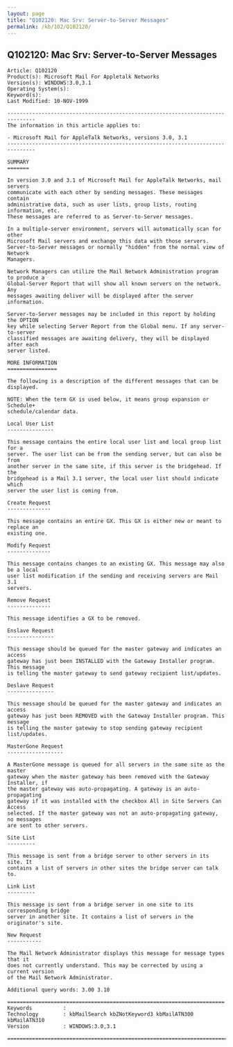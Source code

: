 ```yaml
---
layout: page
title: "Q102120: Mac Srv: Server-to-Server Messages"
permalink: /kb/102/Q102120/
---
```


## Q102120: Mac Srv: Server-to-Server Messages

	Article: Q102120
	Product(s): Microsoft Mail For Appletalk Networks
	Version(s): WINDOWS:3.0,3.1
	Operating System(s): 
	Keyword(s): 
	Last Modified: 10-NOV-1999
	
	-------------------------------------------------------------------------------
	The information in this article applies to:
	
	- Microsoft Mail for AppleTalk Networks, versions 3.0, 3.1 
	-------------------------------------------------------------------------------
	
	SUMMARY
	=======
	
	In version 3.0 and 3.1 of Microsoft Mail for AppleTalk Networks, mail servers
	communicate with each other by sending messages. These messages contain
	administrative data, such as user lists, group lists, routing information, etc.
	These messages are referred to as Server-to-Server messages.
	
	In a multiple-server environment, servers will automatically scan for other
	Microsoft Mail servers and exchange this data with those servers.
	Server-to-Server messages or normally "hidden" from the normal view of Network
	Managers.
	
	Network Managers can utilize the Mail Network Administration program to produce a
	Global-Server Report that will show all known servers on the network. Any
	messages awaiting deliver will be displayed after the server information.
	
	Server-to-Server messages may be included in this report by holding the OPTION
	key while selecting Server Report from the Global menu. If any server-to-server
	classified messages are awaiting delivery, they will be displayed after each
	server listed.
	
	MORE INFORMATION
	================
	
	The following is a description of the different messages that can be displayed.
	
	NOTE: When the term GX is used below, it means group expansion or Schedule+
	schedule/calendar data.
	
	Local User List
	---------------
	
	This message contains the entire local user list and local group list for a
	server. The user list can be from the sending server, but can also be from
	another server in the same site, if this server is the bridgehead. If the
	bridgehead is a Mail 3.1 server, the local user list should indicate which
	server the user list is coming from.
	
	Create Request
	--------------
	
	This message contains an entire GX. This GX is either new or meant to replace an
	existing one.
	
	Modify Request
	--------------
	
	This message contains changes to an existing GX. This message may also be a local
	user list modification if the sending and receiving servers are Mail 3.1
	servers.
	
	Remove Request
	--------------
	
	This message identifies a GX to be removed.
	
	Enslave Request
	---------------
	
	This message should be queued for the master gateway and indicates an access
	gateway has just been INSTALLED with the Gateway Installer program. This message
	is telling the master gateway to send gateway recipient list/updates.
	
	Deslave Request
	---------------
	
	This message should be queued for the master gateway and indicates an access
	gateway has just been REMOVED with the Gateway Installer program. This message
	is telling the master gateway to stop sending gateway recipient list/updates.
	
	MasterGone Request
	------------------
	
	A MasterGone message is queued for all servers in the same site as the master
	gateway when the master gateway has been removed with the Gateway Installer, if
	the master gateway was auto-propagating. A gateway is an auto-propagating
	gateway if it was installed with the checkbox All in Site Servers Can Access
	selected. If the master gateway was not an auto-propagating gateway, no messages
	are sent to other servers.
	
	Site List
	---------
	
	This message is sent from a bridge server to other servers in its site. It
	contains a list of servers in other sites the bridge server can talk to.
	
	Link List
	---------
	
	This message is sent from a bridge server in one site to its corresponding bridge
	server in another site. It contains a list of servers in the originator's site.
	
	New Request
	-----------
	
	The Mail Network Administrator displays this message for message types that it
	does not currently understand. This may be corrected by using a current version
	of the Mail Network Administrator.
	
	Additional query words: 3.00 3.10
	
	======================================================================
	Keywords          :  
	Technology        : kbMailSearch kbZNotKeyword3 kbMailATN300 kbMailATN310
	Version           : WINDOWS:3.0,3.1
	
	=============================================================================
	
